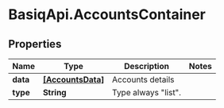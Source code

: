# BasiqApi.AccountsContainer

## Properties
Name | Type | Description | Notes
------------ | ------------- | ------------- | -------------
**data** | [**[AccountsData]**](AccountsData.md) | Accounts details | 
**type** | **String** | Type always \"list\". | 


